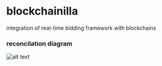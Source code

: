 # blockchainilla
integration of real-time bidding framework with blockchains

### reconcilation diagram
![alt text](https://github.com/vanilla-rtb/blockchainilla/wiki/images/blockchain-rtb.jpg)
